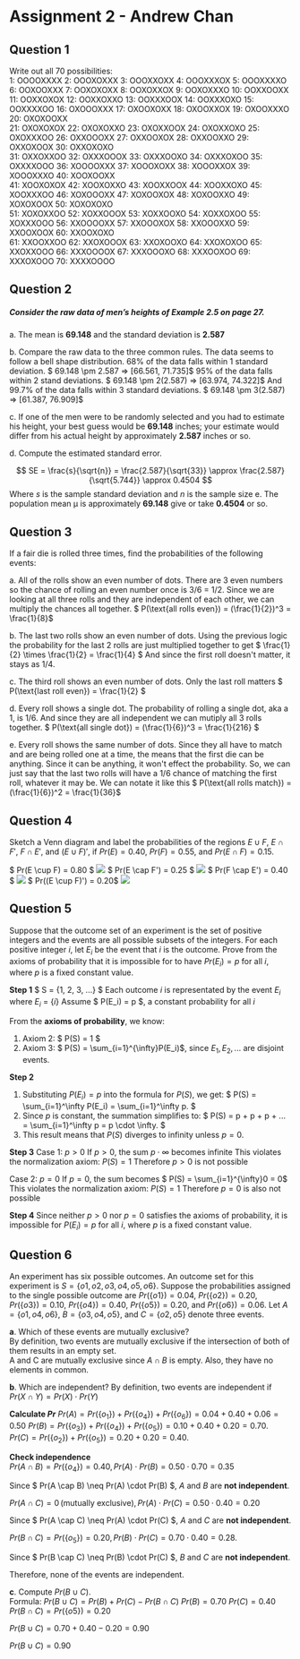 # Assignment 2 - Andrew Chan
## Question 1

Write out all 70 possibilities:  
1: OOOOXXXX
2: OOOXOXXX
3: OOOXXOXX
4: OOOXXXOX
5: OOOXXXXO
6: OOXOOXXX
7: OOXOXOXX
8: OOXOXXOX
9: OOXOXXXO
10: OOXXOOXX  
11: OOXXOXOX
12: OOXXOXXO
13: OOXXXOOX
14: OOXXXOXO
15: OOXXXXOO
16: OXOOOXXX
17: OXOOXOXX
18: OXOOXXOX
19: OXOOXXXO
20: OXOXOOXX  
21: OXOXOXOX
22: OXOXOXXO
23: OXOXXOOX
24: OXOXXOXO
25: OXOXXXOO
26: OXXOOOXX
27: OXXOOXOX
28: OXXOOXXO
29: OXXOXOOX
30: OXXOXOXO  
31: OXXOXXOO
32: OXXXOOOX
33: OXXXOOXO
34: OXXXOXOO
35: OXXXXOOO
36: XOOOOXXX
37: XOOOXOXX
38: XOOOXXOX
39: XOOOXXXO
40: XOOXOOXX  
41: XOOXOXOX
42: XOOXOXXO
43: XOOXXOOX
44: XOOXXOXO
45: XOOXXXOO
46: XOXOOOXX
47: XOXOOXOX
48: XOXOOXXO
49: XOXOXOOX
50: XOXOXOXO  
51: XOXOXXOO
52: XOXXOOOX
53: XOXXOOXO
54: XOXXOXOO
55: XOXXXOOO
56: XXOOOOXX
57: XXOOOXOX
58: XXOOOXXO
59: XXOOXOOX
60: XXOOXOXO  
61: XXOOXXOO
62: XXOXOOOX
63: XXOXOOXO
64: XXOXOXOO
65: XXOXXOOO
66: XXXOOOOX
67: XXXOOOXO
68: XXXOOXOO
69: XXXOXOOO
70: XXXXOOOO

## Question 2
##### Consider the raw data of men’s heights of Example 2.5 on page 27.

a. The mean is **69.148** and the standard deviation is **2.587**

b. Compare the raw data to the three common rules.
The data seems to follow a bell shape distribution. 
68% of the data falls within 1 standard deviation. 
$ 69.148 \pm 2.587 => [66.561, 71.735]$ 
95% of the data falls within 2 stand deviations. 
$ 69.148 \pm 2(2.587) => [63.974, 74.322]$ 
And 99.7% of the data falls within 3 standard deviations. 
$ 69.148 \pm 3(2.587) => [61.387, 76.909]$

c. If one of the men were to be randomly selected and you had to estimate his height, your best guess would be **69.148** inches; your estimate would differ from his actual height by approximately **2.587** inches or so.

d. Compute the estimated standard error.

$$
SE = \frac{s}{\sqrt{n}} = \frac{2.587}{\sqrt{33}} \approx \frac{2.587}{\sqrt{5.744}} \approx 0.4504
$$
Where $s$ is the sample standard deviation and $n$ is the sample size
e. The population mean μ is approximately **69.148** give or take **0.4504** or so.

## Question 3
If a fair die is rolled three times, find the probabilities of the following events:

a. All of the rolls show an even number of dots.
There are 3 even numbers so the chance of rolling an even number once is 3/6 = 1/2. Since we are looking at all three rolls and they are independent of each other, we can multiply the chances all together. 
$ P(\text{all rolls even}) = (\frac{1}{2})^3 = \frac{1}{8}$

b. The last two rolls show an even number of dots.
Using the previous logic the probability for the last 2 rolls are just multiplied together to get
$ \frac{1}{2} \times \frac{1}{2} = \frac{1}{4} $
And since the first roll doesn't matter, it stays as 1/4.

c. The third roll shows an even number of dots.
Only the last roll matters
$ P(\text{last roll even}) = \frac{1}{2} $

d. Every roll shows a single dot.
The probability of rolling a single dot, aka a 1, is 1/6. And since they are all independent we can mutiply all 3 rolls together.
$ P(\text{all single dot}) = (\frac{1}{6})^3 = \frac{1}{216} $

e. Every roll shows the same number of dots.
Since they all have to match and are being rolled one at a time, the means that the first die can be anything. Since it can be anything, it won't effect the probability. So, we can just say that the last two rolls will have a 1/6 chance of matching the first roll, whatever it may be. We can notate it like this
$ P(\text{all rolls match}) = (\frac{1}{6})^2 = \frac{1}{36}$

## Question 4
Sketch a Venn diagram and label the probabilities of the regions 
$E \cup F$, $E \cap F'$, $F \cap E'$, and $(E \cup F)'$, 
if $Pr(E) = 0.40$, $Pr(F) = 0.55$, and $Pr(E \cap F) = 0.15$.

$ Pr(E \cup F) = 0.80 $
![](1.png)
$ Pr(E \cap F') = 0.25 $
![](2.png)
$ Pr(F \cap E') = 0.40 $
![](3.png)
$ Pr((E \cup F)') = 0.20$
![](4.png)

## Question 5
Suppose that the outcome set of an experiment is the set of positive integers and the events are all possible subsets of the integers. For each positive integer $i$, let $E_i$ be the event that $i$ is the outcome. Prove from the axioms of probability that it is impossible for to have $Pr(E_i) = p$ for all $i$, where $p$ is a fixed constant value.

**Step 1**
$ S = \{1, 2, 3, ...\} $
Each outcome $i$ is representated by the event $E_i$ where $E_i$ = $\{i\}$
Assume $ P(E_i) = p $, a constant probability for all $i$

From the **axioms of probability**, we know:
1. Axiom 2: $ P(S) = 1 $
2. Axiom 3: $ P(S) = \sum_{i=1}^{\infty}P(E_i)$, since $E_1, E_2, ...$ are disjoint events. 

**Step 2**
1. Substituting $P(E_i) = p$ into the formula for $P(S)$, we get:
$ P(S) = \sum_{i=1}^\infty P(E_i) = \sum_{i=1}^\infty p. $
2. Since $p$ is constant, the summation simplifies to:
$ P(S) = p + p + p + ... = \sum_{i=1}^\infty p = p \cdot \infty. $
3. This result means that $P(S)$ diverges to infinity unless $p=0$.

**Step 3**
Case 1: $p > 0$
If $p>0$, the sum $p \cdot \infty$ becomes infinite
This violates the normalization axiom: $P(S)=1$
Therefore $p>0$ is not possible

Case 2: $p=0$
If $p=0$, the sum becomes $ P(S) = \sum_{i=1}^{\infty}0 = 0$
This violates the normalization axiom: $P(S)=1$
Therefore $p=0$ is also not possible

**Step 4**
Since neither $p>0$ nor $p=0$ satisfies the axioms of probability, it is impossible for $P(E_i) = p$ for all $i$, where $p$ is a fixed constant value. 

## Question 6
An experiment has six possible outcomes. An outcome set for this experiment is $S=\{o1,o2,o3,o4,o5,o6\}$. Suppose the probabilities assigned to the single possible outcome are $Pr(\{o1\})=0.04$, $Pr(\{o2\})=0.20$, $Pr(\{o3\})=0.10$, $Pr(\{o4\})=0.40$, $Pr(\{o5\})=0.20$, and $Pr(\{o6\})=0.06$. Let $A=\{o1,o4,o6\}$, $B=\{o3​,o4​,o5\}$, and $C=\{o2​,o5​\}$ denote three events.

**a**. Which of these events are mutually exclusive?  
By definition, two events are mutually exclusive if the intersection of both of them results in an empty set.  
A and C are mutually exclusive since $A \cap B$ is empty. Also, they have no elements in common. 

**b**. Which are independent?
By definition, two events are independent if $Pr(X \cap Y)=Pr(X)\cdot Pr(Y)$

**Calculate $Pr$**
$Pr(A) = Pr(\{o_1\}) + Pr(\{o_4\}) + Pr(\{o_6\}) = 0.04 + 0.40 + 0.06 = 0.50$
$Pr(B) = Pr(\{o_3\}) + Pr(\{o_4\}) + Pr(\{o_5\}) = 0.10 + 0.40 + 0.20 = 0.70.$
$Pr(C) = Pr(\{o_2\}) + Pr(\{o_5\}) = 0.20 + 0.20 = 0.40.$


**Check independence**  
$Pr(A \cap B) = Pr(\{o_4\}) = 0.40, Pr(A) \cdot Pr(B) = 0.50 \cdot 0.70 = 0.35$

Since $ Pr(A \cap B) \neq Pr(A) \cdot Pr(B) $, $A$ and $B$ are **not independent**.  

$Pr(A \cap C) = 0 \, (\text{mutually exclusive}), Pr(A) \cdot Pr(C) = 0.50 \cdot 0.40 = 0.20$

Since $ Pr(A \cap C) \neq Pr(A) \cdot Pr(C) $, $A$ and $C$ are **not independent**.  

$Pr(B \cap C) = Pr(\{o_5\}) = 0.20, Pr(B) \cdot Pr(C) = 0.70 \cdot 0.40 = 0.28.$

Since $ Pr(B \cap C) \neq Pr(B) \cdot Pr(C) $, $B$ and $C$ are **not independent**.  

Therefore, none of the events are independent.  

**c**. Compute $Pr(B∪C)$.  
Formula:
$Pr(B \cup C) = Pr(B) + Pr(C) - Pr(B \cap C)$
$Pr(B)=0.70$
$Pr(C)=0.40$
$Pr(B \cap C) = Pr(\{o5\}) = 0.20$

$Pr(B \cup C) = 0.70 + 0.40 - 0.20 = 0.90$

$Pr(B \cup C) = 0.90$
